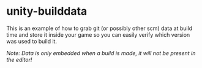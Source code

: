 # unity-builddata

This is an example of how to grab git (or possibly other scm) data at build time and store it inside your game so you can easily verify which version was used to build it. 

_Note: Data is only embedded when a build is made, it will not be present in the editor!_
